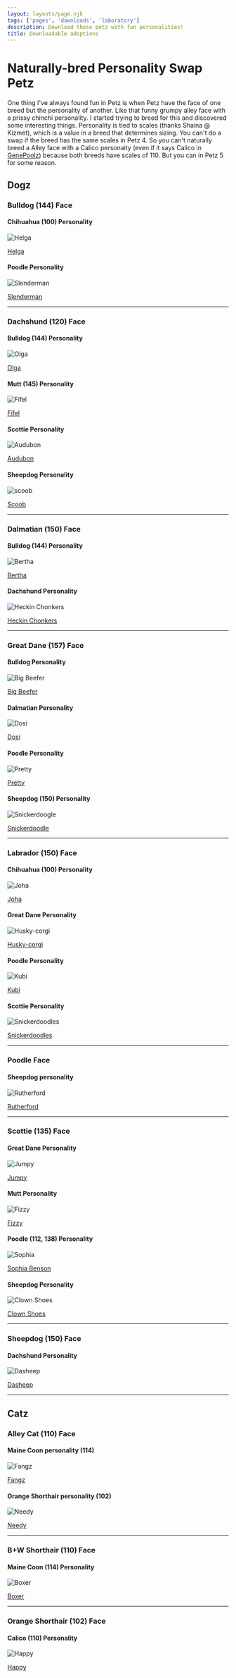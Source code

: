 ```yaml
---
layout: layouts/page.njk
tags: ['pages', 'downloads', 'laboratory']
description: Download these petz with fun personalities!
title: Downloadable adoptions
---
```


# Naturally-bred Personality Swap Petz

One thing I've always found fun in Petz is when Petz have the face of one breed but the personality of another. Like that funny grumpy alley face with a prissy chinchi personality. I started trying to breed for this and discovered some interesting things. Personality is tied to scales (thanks Shaina @ Kizmet), which is a value in a breed that determines sizing. You can't do a swap if the breed has the same scales in Petz 4\. So you can't naturally breed a Alley face with a Calico personaity (even if it says Calico in [GenePoolz](https://reflettage.wixsite.com/yabiko/download)) because both breeds have scales of 110\. But you can in Petz 5 for some reason.

## Dogz

### Bulldog (144) Face
#### Chihuahua (100) Personality
![Helga](https://cdn.glitch.com/e8c48446-7221-44a1-aabd-d809cd1d1e34%2Fhelga.png?v=1621292314611)

[Helga](https://cdn.glitch.com/e8c48446-7221-44a1-aabd-d809cd1d1e34%2FHelga.pet?v=1621292291030)

#### Poodle Personality

![Slenderman](https://cdn.glitch.com/e8c48446-7221-44a1-aabd-d809cd1d1e34%2Fgreyhound-victorian.png?v=1621560165849)

[Slenderman](https://cdn.glitch.com/e8c48446-7221-44a1-aabd-d809cd1d1e34%2Fslenderman.pet?v=1621560182911)


<hr>

### Dachshund (120) Face

#### Bulldog (144) Personality

![Olga](https://cdn.glitch.com/e8c48446-7221-44a1-aabd-d809cd1d1e34%2Folga.png?v=1620692478719)

[Olga](https://cdn.glitch.com/e8c48446-7221-44a1-aabd-d809cd1d1e34%2FOlga.pet?v=1620692494014)


#### Mutt (145) Personality

![Fifel](https://cdn.glitch.com/e8c48446-7221-44a1-aabd-d809cd1d1e34%2Ffifel.png?v=1621290673243)

[Fifel](https://cdn.glitch.com/e8c48446-7221-44a1-aabd-d809cd1d1e34%2FFifel.pet?v=1621290713242)


#### Scottie Personality

![Audubon](https://cdn.glitch.com/e8c48446-7221-44a1-aabd-d809cd1d1e34%2FAudubon.png?v=1623366888800)

[Audubon](https://cdn.glitch.com/e8c48446-7221-44a1-aabd-d809cd1d1e34%2FAudubon.pet?v=1621479745706)

#### Sheepdog Personality
![scoob](https://cdn.glitch.com/e8c48446-7221-44a1-aabd-d809cd1d1e34%2Fgreyhound-schru.png?v=1621560419359)

[Scoob](https://cdn.glitch.com/e8c48446-7221-44a1-aabd-d809cd1d1e34%2Fscoob.pet?v=1621560414781)

<hr>

### Dalmatian (150) Face

#### Bulldog (144) Personality

![Bertha](https://cdn.glitch.com/e8c48446-7221-44a1-aabd-d809cd1d1e34%2Fbertha.png?v=1620692554148)

[Bertha](https://cdn.glitch.com/e8c48446-7221-44a1-aabd-d809cd1d1e34%2FBertha.pet?v=1620692545824)


#### Dachshund Personality
![Heckin Chonkers](https://cdn.glitch.com/e8c48446-7221-44a1-aabd-d809cd1d1e34%2Fpetz202.png?v=1621536742347)

[Heckin Chonkers](https://cdn.glitch.com/e8c48446-7221-44a1-aabd-d809cd1d1e34%2FHeckinChonkers.pet?v=1621536757722)

<hr>

### Great Dane (157) Face

#### Bulldog Personality

![Big Beefer](https://cdn.glitch.com/e8c48446-7221-44a1-aabd-d809cd1d1e34%2Fgreyhound-husky.png?v=1621560267128)

[Big Beefer](https://cdn.glitch.com/e8c48446-7221-44a1-aabd-d809cd1d1e34%2Fbig-beefer.pet?v=1621560281358)

#### Dalmatian Personality
![Dosi](https://cdn.glitch.com/e8c48446-7221-44a1-aabd-d809cd1d1e34%2Fdosi.png?v=1621484562810)

[Dosi](https://cdn.glitch.com/e8c48446-7221-44a1-aabd-d809cd1d1e34%2FDosi.pet?v=1621484591956)


#### Poodle Personality
![Pretty](https://cdn.glitch.com/e8c48446-7221-44a1-aabd-d809cd1d1e34%2Fpretty2.png?v=1621485185779)

[Pretty](https://cdn.glitch.com/e8c48446-7221-44a1-aabd-d809cd1d1e34%2FPretty.pet?v=1621485209774)

#### Sheepdog (150) Personality
![Snickerdoogle](https://cdn.glitch.com/e8c48446-7221-44a1-aabd-d809cd1d1e34%2Fsnickerdoodle.png?v=1621291659149)

[Snickerdoodle](https://cdn.glitch.com/e8c48446-7221-44a1-aabd-d809cd1d1e34%2FSnickerdoodle.pet?v=1621291648874)

<hr>

### Labrador (150) Face

#### Chihuahua (100) Personality

![Joha](https://cdn.glitch.com/e8c48446-7221-44a1-aabd-d809cd1d1e34%2Fjoha.png?v=1621052194829)

[Joha](https://cdn.glitch.com/e8c48446-7221-44a1-aabd-d809cd1d1e34%2FJoha.pet?v=1621052186140)


#### Great Dane Personality

![Husky-corgi](https://cdn.glitch.com/e8c48446-7221-44a1-aabd-d809cd1d1e34%2Fhusky-corgi.png?v=1621560093327)

[Husky-corgi](https://cdn.glitch.com/e8c48446-7221-44a1-aabd-d809cd1d1e34%2Fhusky-corgi.pet?v=1621560109583)

#### Poodle Personality

![Kubi](https://cdn.glitch.com/e8c48446-7221-44a1-aabd-d809cd1d1e34%2Fpetz213.png?v=1622007338843)

[Kubi](https://cdn.glitch.com/e8c48446-7221-44a1-aabd-d809cd1d1e34%2FKubi.pet?v=1622007307377)

#### Scottie Personality

![Snickerdoodles](https://cdn.glitch.com/e8c48446-7221-44a1-aabd-d809cd1d1e34%2Fsnickerdoodles.png?v=1621486962727)

[Snickerdoodles](https://cdn.glitch.com/e8c48446-7221-44a1-aabd-d809cd1d1e34%2FSnickerdoodles.pet?v=1621486984147)

<hr>

### Poodle Face

#### Sheepdog personality

![Rutherford](https://cdn.glitch.com/e8c48446-7221-44a1-aabd-d809cd1d1e34%2Fpetz225.png?v=1622144875855)

[Rutherford](https://cdn.glitch.com/e8c48446-7221-44a1-aabd-d809cd1d1e34%2FRutherford.pet?v=1622144892160)


<hr>

### Scottie (135) Face

#### Great Dane Personality

![Jumpy](https://cdn.glitch.com/e8c48446-7221-44a1-aabd-d809cd1d1e34%2Fjumpy.png?v=1621484682027)

[Jumpy](https://cdn.glitch.com/e8c48446-7221-44a1-aabd-d809cd1d1e34%2FJumpy.pet?v=1621484676795)

#### Mutt Personality

![Fizzy](https://cdn.glitch.com/e8c48446-7221-44a1-aabd-d809cd1d1e34%2Ffizzy.png?v=1621618776060)

[Fizzy](https://cdn.glitch.com/e8c48446-7221-44a1-aabd-d809cd1d1e34%2FFizzy.pet?v=1621618817855)

#### Poodle (112, 138) Personality

![Sophia](https://cdn.glitch.com/e8c48446-7221-44a1-aabd-d809cd1d1e34%2Fsophiabenson.png?v=1620794378852)

[Sophia Benson](https://cdn.glitch.com/e8c48446-7221-44a1-aabd-d809cd1d1e34%2FSophia%20Benson.pet?v=1620794382607)

#### Sheepdog Personality

![Clown Shoes](https://cdn.glitch.com/e8c48446-7221-44a1-aabd-d809cd1d1e34%2Fclownshoes.png?v=1623366977099)

[Clown Shoes](https://cdn.glitch.com/e8c48446-7221-44a1-aabd-d809cd1d1e34%2FClown%20Shoes.pet?v=1621480137939)

<hr>

### Sheepdog (150) Face

#### Dachshund Personality

![Dasheep](https://cdn.glitch.com/e8c48446-7221-44a1-aabd-d809cd1d1e34%2Fdasheep.png?v=1621052010976)

[Dasheep](https://cdn.glitch.com/e8c48446-7221-44a1-aabd-d809cd1d1e34%2Fdasheep.pet?v=1621052182662)

<hr>

## Catz

### Alley Cat (110) Face

#### Maine Coon personality (114)

![Fangz](https://cdn.glitch.com/e8c48446-7221-44a1-aabd-d809cd1d1e34%2Ffangz.png?v=1620590633294)

[Fangz](https://cdn.glitch.com/e8c48446-7221-44a1-aabd-d809cd1d1e34%2FFangz.pet?v=1620590693538)

#### Orange Shorthair personality (102)

![Needy](https://cdn.glitch.com/e8c48446-7221-44a1-aabd-d809cd1d1e34%2Fneedy.png?v=1620590634743)

[Needy](https://cdn.glitch.com/e8c48446-7221-44a1-aabd-d809cd1d1e34%2FNeedy.pet?v=1620590738165)

<hr>

### B+W Shorthair (110) Face

#### Maine Coon (114) Personality

![Boxer](https://cdn.glitch.com/e8c48446-7221-44a1-aabd-d809cd1d1e34%2Fboxer.png?v=1620941365729)

[Boxer](https://cdn.glitch.com/e8c48446-7221-44a1-aabd-d809cd1d1e34%2FBoxer.pet?v=1620941368566)

<hr>

### Orange Shorthair (102) Face
#### Calico (110) Personality

![Happy](https://cdn.glitch.com/e8c48446-7221-44a1-aabd-d809cd1d1e34%2Fhappy.png?v=1620590994993)

[Happy](https://cdn.glitch.com/e8c48446-7221-44a1-aabd-d809cd1d1e34%2FHappy.pet?v=1620591020425)
